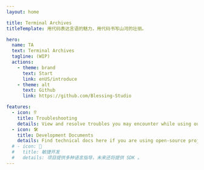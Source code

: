 ```yaml
---
layout: home

title: Terminal Archives
titleTemplate: 用代码表达言语的魅力，用代码书写山河的壮丽。

hero:
  name: TA
  text: Terminal Archives
  tagline: (WIP)
  actions:
    - theme: brand
      text: Start
      link: enUS/introduce
    - theme: alt
      text: Github
      link: https://github.com/Blessing-Studio

features:
  - icon: ⁉️
    title: Troubleshooting
    details: View and resolve troubles you may encounter while using our projects.
  - icon: 🛠️
    title: Development Documents
    details: Find technical docs here if you are using open-source projects from Blessing Studio.
  # - icon: 🖖
  #   title: 敏捷开发
  #   details: 项目提供多种语言指导，未来还将提供 SDK 。
---
```

